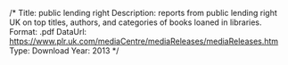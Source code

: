 /*
Title: public lending right
Description: reports from public lending right UK on top titles, authors, and categories of books loaned in libraries.
Format: .pdf
DataUrl: https://www.plr.uk.com/mediaCentre/mediaReleases/mediaReleases.htm
Type: Download
Year: 2013
*/